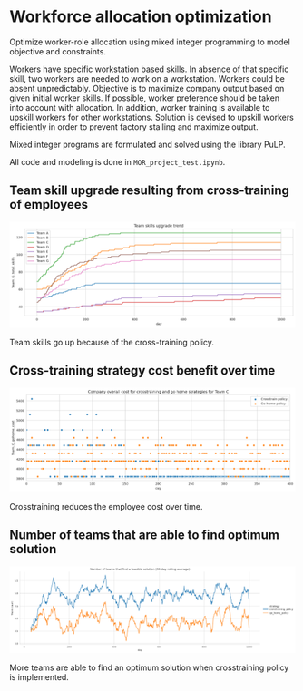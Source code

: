 # Workforce allocation optimization
Optimize worker-role allocation using mixed integer programming to model objective and constraints.

Workers have specific workstation based skills. In absence of that specific skill, two workers are needed to work on a workstation.
Workers could be absent unpredictably. Objective is to maximize company output based on given initial worker skills.
If possible, worker preference should be taken into account with allocation.
In addition, worker training is available to upskill workers for other workstations. Solution is devised to upskill
workers efficiently in order to prevent factory stalling and maximize output.

Mixed integer programs are formulated and solved using the library PuLP.

All code and modeling is done in `MOR_project_test.ipynb`.


## Team skill upgrade resulting from cross-training of employees
<img src="team_skill_trend.png" alt="Team skill trend" width="800"/>

Team skills go up because of the cross-training policy.

## Cross-training strategy cost benefit over time
<img src="gohome_crosstrain_cost_comparison.png" alt="Crosstraining cost benefit" width="800"/>

Crosstraining reduces the employee cost over time.


## Number of teams that are able to find optimum solution
<img src="total_success_flags_all_team_both_strategies.png" alt="Optimum solution ratio" width="800"/>

More teams are able to find an optimum solution when crosstraining policy is implemented.

